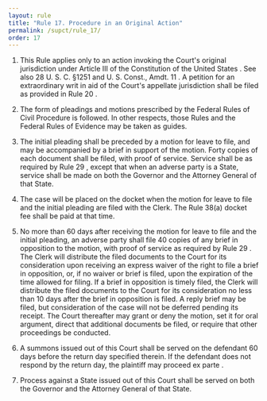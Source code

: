 ```yaml
---
layout: rule
title: "Rule 17. Procedure in an Original Action"
permalink: /supct/rule_17/
order: 17
---
```


1. This Rule applies only to an action invoking the Court's original jurisdiction under Article III of the Constitution of the United States . See also 28 U. S. C. §1251 and U. S. Const., Amdt. 11 . A petition for an extraordinary writ in aid of the Court's appellate jurisdiction shall be filed as provided in Rule 20 .


2. The form of pleadings and motions prescribed by the Federal Rules of Civil Procedure is followed. In other respects, those Rules and the Federal Rules of Evidence may be taken as guides.


3. The initial pleading shall be preceded by a motion for leave to file, and may be accompanied by a brief in support of the motion. Forty copies of each document shall be filed, with proof of service. Service shall be as required by Rule 29 , except that when an adverse party is a State, service shall be made on both the Governor and the Attorney General of that State.


4. The case will be placed on the docket when the motion for leave to file and the initial pleading are filed with the Clerk. The Rule 38(a) docket fee shall be paid at that time.


5. No more than 60 days after receiving the motion for leave to file and the initial pleading, an adverse party shall file 40 copies of any brief in opposition to the motion, with proof of service as required by Rule 29 . The Clerk will distribute the filed documents to the Court for its consideration upon receiving an express waiver of the right to file a brief in opposition, or, if no waiver or brief is filed, upon the expiration of the time allowed for filing. If a brief in opposition is timely filed, the Clerk will distribute the filed documents to the Court for its consideration no less than 10 days after the brief in opposition is filed. A reply brief may be filed, but consideration of the case will not be deferred pending its receipt. The Court thereafter may grant or deny the motion, set it for oral argument, direct that additional documents be filed, or require that other proceedings be conducted.


6. A summons issued out of this Court shall be served on the defendant 60 days before the return day specified therein. If the defendant does not respond by the return day, the plaintiff may proceed ex parte .


7. Process against a State issued out of this Court shall be served on both the Governor and the Attorney General of that State.